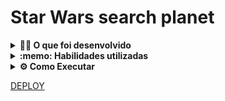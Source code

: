 # Star Wars search planet

<details>
  <summary><strong>👨‍💻 O que foi desenvolvido</strong></summary><br />

  Uma lista com filtros de planetas do universo de Star Wars usando **Context API e Hooks** para controlar os estados globais.

</details>

<details>
  <summary><strong>:memo: Habilidades utilizadas</strong></summary><br />

  Nesse projeto foi utilizado

  * _Context API_ do **React** para gerenciar estado.
  * _React Hook useState_;
  * _React Hook useEffect_;
  * _React Hooks_ customizados.
  * testes

</details>

<details>

<summary><strong> ⚙️ Como Executar </strong></summary><br />
Clone o repositório em uma pasta de preferência

```
git clone git@github.com:tercioab/StarWars-search-planets.git
```

Entre na pasta que você acabou de clonar, e instale as dependencias

```
npm install

npm start
```
</details>

[DEPLOY](star-wars-search-planets.vercel.app)
